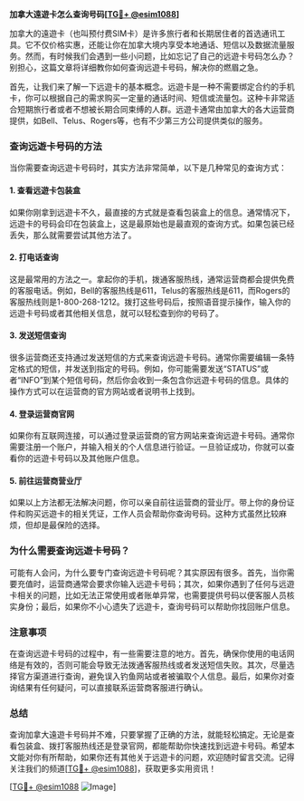 **加拿大遠遊卡怎么查询号码[[TG💪+ @esim1088](https://t.me/s/esim1088)]**

加拿大的遠遊卡（也叫预付费SIM卡）是许多旅行者和长期居住者的首选通讯工具。它不仅价格实惠，还能让你在加拿大境内享受本地通话、短信以及数据流量服务。然而，有时候我们会遇到一些小问题，比如忘记了自己的远遊卡号码怎么办？别担心，这篇文章将详细教你如何查询远遊卡号码，解决你的燃眉之急。

首先，让我们来了解一下远遊卡的基本概念。远遊卡是一种不需要绑定合约的手机卡，你可以根据自己的需求购买一定量的通话时间、短信或流量包。这种卡非常适合短期旅行者或者不想被长期合同束缚的人群。远遊卡通常由加拿大的各大运营商提供，如Bell、Telus、Rogers等，也有不少第三方公司提供类似的服务。

### **查询远遊卡号码的方法**

当你需要查询远遊卡号码时，其实方法非常简单，以下是几种常见的查询方式：

#### **1. 查看远遊卡包装盒**
如果你刚拿到远遊卡不久，最直接的方式就是查看包装盒上的信息。通常情况下，远遊卡的号码会印在包装盒上，这是最原始也是最直观的查询方式。如果包装已经丢失，那么就需要尝试其他方法了。

#### **2. 打电话查询**
这是最常用的方法之一。拿起你的手机，拨通客服热线，通常运营商都会提供免费的客服电话。例如，Bell的客服热线是611，Telus的客服热线是611，而Rogers的客服热线则是1-800-268-1212。拨打这些号码后，按照语音提示操作，输入你的远遊卡号码或者其他相关信息，就可以轻松查到你的号码了。

#### **3. 发送短信查询**
很多运营商还支持通过发送短信的方式来查询远遊卡号码。通常你需要编辑一条特定格式的短信，并发送到指定的号码。例如，你可能需要发送“STATUS”或者“INFO”到某个短信号码，然后你会收到一条包含你远遊卡号码的信息。具体的操作方式可以在运营商的官方网站或者说明书上找到。

#### **4. 登录运营商官网**
如果你有互联网连接，可以通过登录运营商的官方网站来查询远遊卡号码。通常你需要注册一个账户，并输入相关的个人信息进行验证。一旦验证成功，你就可以查看你的远遊卡号码以及其他账户信息。

#### **5. 前往运营商营业厅**
如果以上方法都无法解决问题，你可以亲自前往运营商的营业厅。带上你的身份证件和购买远遊卡的相关凭证，工作人员会帮助你查询号码。这种方式虽然比较麻烦，但却是最保险的选择。

### **为什么需要查询远遊卡号码？**

可能有人会问，为什么要专门查询远遊卡号码呢？其实原因有很多。首先，当你需要充值时，运营商通常会要求你输入远遊卡号码；其次，如果你遇到了任何与远遊卡相关的问题，比如无法正常使用或者账单异常，也需要提供号码以便客服人员核实身份；最后，如果你不小心遗失了远遊卡，查询号码可以帮助你找回账户信息。

### **注意事项**

在查询远遊卡号码的过程中，有一些需要注意的地方。首先，确保你使用的电话网络是有效的，否则可能会导致无法拨通客服热线或者发送短信失败。其次，尽量选择官方渠道进行查询，避免误入钓鱼网站或者被骗取个人信息。最后，如果你对查询结果有任何疑问，可以直接联系运营商客服进行确认。

### **总结**

查询加拿大遠遊卡号码并不难，只要掌握了正确的方法，就能轻松搞定。无论是查看包装盒、拨打客服热线还是登录官网，都能帮助你快速找到远遊卡号码。希望本文能对你有所帮助，如果你还有其他关于远遊卡的问题，欢迎随时留言交流。记得关注我们的频道[[TG💪+ @esim1088](https://t.me/s/esim1088)]，获取更多实用资讯！

[[TG💪+ @esim1088](https://t.me/s/esim1088) ![Image](https://i.postimg.cc/4NQfJmqS/Snipaste-2025-05-13-00-14-12.png)]